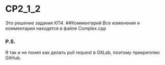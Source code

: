 # CP2_1_2
Это решение задания КП4.
##Комментарий
Все изменения и комментарии находятся в файле Complex.cpp

### P.S.
Я так и не понял как делать pull request в GitLab, поэтому прикрепляю GitHub.
